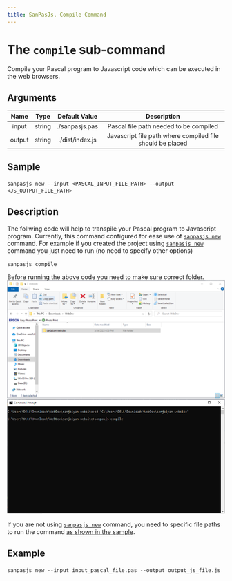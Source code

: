 ```yaml
---
title: SanPasJs, Compile Command
---
```


# The `compile` sub-command

Compile your Pascal program to Javascript code which can be executed in the web browsers.

## Arguments

|  Name  |  Type  |  Default Value  |                        Description                        |
| :----: | :----: | :-------------: | :-------------------------------------------------------: |
| input  | string | ./sanpasjs.pas  |          Pascal file path needed to be compiled           |
| output | string | ./dist/index.js | Javascript file path where compiled file should be placed |

## Sample

```shell
sanpasjs new --input <PASCAL_INPUT_FILE_PATH> --output <JS_OUTPUT_FILE_PATH>
```

## Description

The follwing code will help to transpile your Pascal program to Javascript program.
Currently, this command configured for ease use of [`sanpasjs new`](/guides/commands/new.md) command.
For example if you created the project using [`sanpasjs new`](/guides/commands/new.md) command you just need to run (no need to specify other options)

```shell
sanpasjs compile
```

Before running the above code you need to make sure correct folder.
![File explorer](../../public/CommandUsage/Sanjaiyan_Copy_File_Path_Compile.png)
![File explorer](../../public/CommandUsage/Sanjaiyan_Compile_Command_CMD.png)

If you are not using [`sanpasjs new`](/guides/commands/new.md) command, you need to specific file paths to run the command [as shown in the sample](#sample).

## Example

```shell
sanpasjs new --input input_pascal_file.pas --output output_js_file.js
```

<style>
    * {
        scroll-behavior: smooth;
    }
</style>
